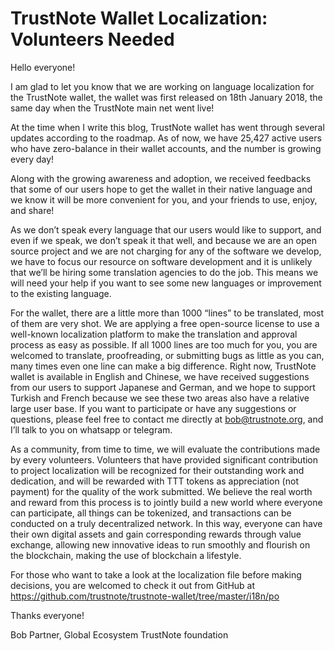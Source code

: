 # TrustNote Wallet Localization: Volunteers Needed

Hello everyone!

I am glad to let you know that we are working on language localization for the TrustNote wallet, the wallet was first released on 18th January 2018, the same day when the TrustNote main net went live!

At the time when I write this blog, TrustNote wallet has went through several updates according to the roadmap. As of now, we have 25,427 active users who have zero-balance in their wallet accounts, and the number is growing every day! 

Along with the growing awareness and adoption, we received feedbacks that some of our users hope to get the wallet in their native language and we know it will be more convenient for you, and your friends to use, enjoy, and share!

As we don’t speak every language that our users would like to support, and even if we speak, we don’t speak it that well, and because we are an open source project and we are not charging for any of the software we develop, we have to focus our resource on software development and it is unlikely that we’ll be hiring some translation agencies to do the job. This means we will need your help if you want to see some new languages or improvement to the existing language.

For the wallet, there are a little more than 1000 “lines” to be translated, most of them are very shot. We are applying a free open-source license to use a well-known localization platform to make the translation and approval process as easy as possible. If all 1000 lines are too much for you, you are welcomed to translate, proofreading, or submitting bugs as little as you can, many times even one line can make a big difference. 
Right now, TrustNote wallet is available in English and Chinese, we have received suggestions from our users to support Japanese and German, and we hope to support Turkish and French because we see these two areas also have a relative large user base. 
If you want to participate or have any suggestions or questions, please feel free to contact me directly at bob@trustnote.org, and I’ll talk to you on whatsapp or telegram. 

As a community, from time to time, we will evaluate the contributions made by every volunteers. Volunteers that have provided significant contribution to project localization will be recognized for their outstanding work and dedication, and will be rewarded with TTT tokens as appreciation (not payment) for the quality of the work submitted.  We believe the real worth and reward from this process is to jointly build a new world where everyone can participate, all things can be tokenized, and transactions can be conducted on a truly decentralized network. In this way, everyone can have their own digital assets and gain corresponding rewards through value exchange, allowing new innovative ideas to run smoothly and flourish on the blockchain, making the use of blockchain a lifestyle.

For those who want to take a look at the localization file before making decisions, you are welcomed to check it out from GitHub at https://github.com/trustnote/trustnote-wallet/tree/master/i18n/po

Thanks everyone!

Bob
Partner, Global Ecosystem
TrustNote foundation